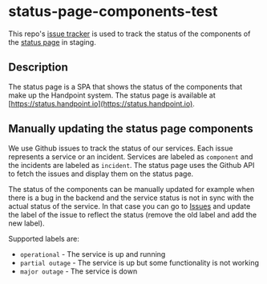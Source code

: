 # status-page-components-test

This repo's [issue tracker](https://github.com/handpoint/status-page-components-test/issues) is used to track the status of the components of the [status page](https://github.com/handpoint/status-page) in staging.

## Description

The status page is a SPA that shows the status of the components that make up the Handpoint system. The status page is available at [https://status.handpoint.io](https://status.handpoint.io).

## Manually updating the status page components

We use Github issues to track the status of our services. Each issue represents a service or an incident. Services are labeled as `component` and the incidents are labeled as `incident`. The status page uses the Github API to fetch the issues and display them on the status page.

The status of the components can be manually updated for example when there is a bug in the backend and the service status is not
in sync with the actual status of the service. In that case you can go to [Issues](https://github.com/handpoint/status-page-components-test/issues) and update the label of the issue to reflect the status (remove the old label and add the new label).

Supported labels are:

- `operational` - The service is up and running
- `partial outage` - The service is up but some functionality is not working
- `major outage` - The service is down